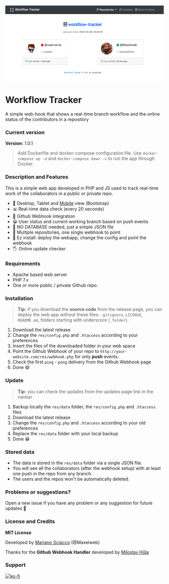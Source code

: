 ![Workflow Tracker Desktop view](_docs/workflow-desktop.png)

# Workflow Tracker

A simple web-hook that shows a real-time branch workflow and the online status of the contributors in a repository

### Current version

**Version:** 1.0.1

> Add Dockerfile and docker-compose configuration file. Use `docker-compose up -d` and `docker-compose down -v` to run the app through Docker.

### Description and Features

This is a simple web app developed in PHP and JS used to track real-time work of the collaborators in a public or private repo. 

- :iphone: Desktop, Tablet and [Mobile](_docs/workflow-mobile.png) view (Bootstrap)
- :bar_chart: Real-time data check (every 20 seconds)
- :call_me_hand: Github Webhook integration
- :grinning: User status and current working branch based on push events
- :page_with_curl: NO DATABASE needed, just a simple JSON file
- :open_file_folder: Multiple repositories, one single webhook to point
- :electric_plug: Ez install: deploy the webapp, change the config and point the webhook
- :raised_hand_with_fingers_splayed: Online update checker


### Requirements

- Apache based web server
- PHP 7.x
- One or more public / private Github repo.


### Installation

> **Tip:** if you download the **source code** from the release page, you can deploy the web app without these files: `.gitignore`, `LICENSE`, `README.md`, folders starting with underscore (`_folder`).

1. Download the latest release
2. Change the `res/config.php` and `.htaccess` according to your preferences
3. Insert the files of the downloaded folder in your web space
4. Point the Github Webhook of your repo to `http://your-website.com/res/webhook.php` for only **push** events.
5. Check the first `ping` - `pong` delivery from the Github Webhook page
6. Done :smile:

### Update

> **Tip:** you can check the updates from the updates page link in the navbar

1. Backup locally the `res/data` folder, the `res/config.php` and `.htaccess` files
2. Download the latest release
3. Change the `res/config.php` and `.htaccess` according to your old preferences
4. Replace the `res/data` folder with your local backup
5. Done :grin:

### Stored data

- The data is stored in the `res/data` folder via a single JSON file.
- You will see all the collaborators (after the webhook setup) with at least one push in the repo from any branch.
- The users and the repos won't be automatically deleted.


### Problems or suggestions?

Open a new issue if you have any problem or any suggestion for future updates :slightly_smiling_face:

### License and Credits

**MIT License**

Developed by [Mariano Sciacco](https://marianosciacco.it) (@Maxelweb)

Thanks for the __Github Webhook Handler__ developed by [Miloslav Hůla](https://github.com/milo)

### Support

[![ko-fi](https://www.ko-fi.com/img/githubbutton_sm.svg)](https://ko-fi.com/H2H6VK9N)